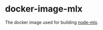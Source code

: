 # docker-image-mlx

The docker image used for building
[node-mlx](https://github.com/frost-beta/node-mlx).
